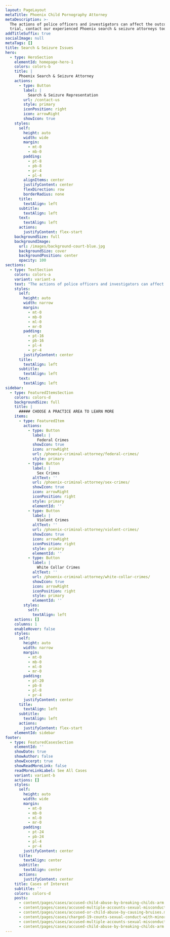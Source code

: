 ```yaml
---
layout: PageLayout
metaTitle: Phoenix Child Pornography Attorney
metaDescription: >-
  The actions of police officers and investigators can affect the outcome of a
  trial, contact our experienced Phoenix search & seizure attorneys today.
addTitleSuffix: true
socialImage: null
metaTags: []
title: Search & Seizure Issues
hero:
  - type: HeroSection
    elementId: homepage-hero-1
    colors: colors-b
    title: |
      Phoenix Search & Seizure Attorney
    actions:
      - type: Button
        label: |
          Search & Seizure Representation
        url: /contact-us
        style: primary
        iconPosition: right
        icon: arrowRight
        showIcon: true
    styles:
      self:
        height: auto
        width: wide
        margin:
          - mt-0
          - mb-0
        padding:
          - pt-8
          - pb-8
          - pr-4
          - pl-4
        alignItems: center
        justifyContent: center
        flexDirection: row
        borderRadius: none
      title:
        textAlign: left
      subtitle:
        textAlign: left
      text:
        textAlign: left
      actions:
        justifyContent: flex-start
    backgroundSize: full
    backgroundImage:
      url: /images/background-court-blue.jpg
      backgroundSize: cover
      backgroundPosition: center
      opacity: 100
sections:
  - type: TextSection
    colors: colors-a
    variant: variant-a
    text: "The actions of police officers and investigators can affect the outcome of a trial. Failure to follow proper procedures, conduct constitutional searches, or properly execute a search warrant can require dismissal of charges. Due to the doctrine of the “fruit of the poisonous tree,” any evidence found or seized during an unconstitutional search must be excluded at trial – although there are circumstances where the court has held otherwise. Understanding basic facts surrounding issues of search and seizure may help you and your attorney in formulating your defense strategy or asking the court to dismiss the charges against you.\n\nThe information provided below is a general overview of certain key issues that often arise in drug crime cases, though they apply to other kinds of crime as well. For more information regarding our practice and how we can help you, contact our\_**Phoenix search and seizure attorneys**\_at Blumberg & Associates today.\n\n## CAR STOPS AND CAR SEARCHES\n\nPolice can pull a car over for traffic violations and if an officer has reasonable suspicion a car is involved in illegal activity. Once a car is pulled over, an officer can ask a driver for permission to search the car. The driver can choose to grant or deny permission. If an officer smells marijuana or alcohol, he can then search a car, regardless whether the driver grants him permission to do so. If there is no immediate evidence of alcohol or drug use, an officer does not have the right to search a car, and anything found during an illegal search will likely be excluded as evidence against you if you are arrested.\n\nHowever, an officer can conduct a car search if he sees something in plain sight – a beer can, bong, “roach,”or gun – indicative of criminal activity. In cases where an officer is denied permission to search a car, he can impound the car, and may obtain a search warrant, and search it later.\n\n## SEARCHES OF HOMES AND SEIZURE OF PROPERTY\n\nIn general, the police can only enter your home under three conditions: 1.) if you invite them in; 2.) if they see something in your house from the sidewalk or front porch that gives them probable cause to enter; and 3.) if they have a valid search warrant signed by a judge. If you invite the police into your home and they see or hear something they believe indicates criminal activity, they have probable cause to investigate further. If you don’t invite them in they cannot enter your home and conduct a search. If they peer over or around you and see something like a gun, bong, or someone nursing a fresh wound, they may enter to investigate further.\n\nIf the police have a valid search warrant, they can search only those areas indicated, and seize only those items specified in the warrant itself. If a search warrant covers your entire house, police can only search in areas that are reasonable to look in. For example, if a search warrant is for stolen plasma TVs, the police cannot search your medicine cabinet or tackle box for the simple reason that a plasma TV can’t fit in these places.\n\n## SEARCHES OF YOUR PERSON\n\nPolice can search you if they have a reason to believe you have been involved in criminal activity. In general, however, they can only search those areas that are under your immediate control. If, for example, they believe you are in possession of drugs and you have a backpack on or are carrying a purse, they can search them since they are under your immediate control. Alternatively, if you are at a bar and the police search you for drugs, they can’t take you to your car in the parking lot or take you back to your home to search it as well.\n\n## CONTACT CRIMINAL DEFENSE ATTORNEYS AT BLUMBERG & ASSOCIATES TODAY\n\nThe war on crime has ignited a war on rights. Police departments across the nation have been emboldened by new drug laws, the Patriot Act, and recent Supreme Court rulings interpreting the Constitution. If you’ve been arrested after a search of your person or property, contact criminal defense attorneys at Blumberg & Associates today to discuss your case and learn how we can help you.\n"
    styles:
      self:
        height: auto
        width: narrow
        margin:
          - mt-0
          - mb-0
          - ml-0
          - mr-0
        padding:
          - pt-16
          - pb-16
          - pl-4
          - pr-4
        justifyContent: center
      title:
        textAlign: left
      subtitle:
        textAlign: left
      text:
        textAlign: left
sidebar:
  - type: FeaturedItemsSection
    colors: colors-d
    backgroundSize: full
    title: |
      ##### CHOOSE A PRACTICE AREA TO LEARN MORE
    items:
      - type: FeaturedItem
        actions:
          - type: Button
            label: |
              Federal Crimes
            showIcon: true
            icon: arrowRight
            url: /phoenix-criminal-attorney/federal-crimes/
            style: primary
          - type: Button
            label: |
              Sex Crimes
            altText: ''
            url: /phoenix-criminal-attorney/sex-crimes/
            showIcon: true
            icon: arrowRight
            iconPosition: right
            style: primary
            elementId: ''
          - type: Button
            label: |
              Violent Crimes
            altText: ''
            url: /phoenix-criminal-attorney/violent-crimes/
            showIcon: true
            icon: arrowRight
            iconPosition: right
            style: primary
            elementId: ''
          - type: Button
            label: |
              White Collar Crimes
            altText: ''
            url: /phoenix-criminal-attorney/white-collar-crimes/
            showIcon: true
            icon: arrowRight
            iconPosition: right
            style: primary
            elementId: ''
        styles:
          self:
            textAlign: left
    actions: []
    columns: 1
    enableHover: false
    styles:
      self:
        height: auto
        width: narrow
        margin:
          - mt-0
          - mb-0
          - ml-0
          - mr-0
        padding:
          - pt-20
          - pb-8
          - pl-8
          - pr-4
        justifyContent: center
      title:
        textAlign: left
      subtitle:
        textAlign: left
      actions:
        justifyContent: flex-start
    elementId: sidebar
footer:
  - type: FeaturedCasesSection
    elementId: ''
    showDate: true
    showAuthor: false
    showExcerpt: true
    showReadMoreLink: false
    readMoreLinkLabel: See All Cases
    variant: variant-b
    actions: []
    styles:
      self:
        height: auto
        width: wide
        margin:
          - mt-0
          - mb-0
          - ml-0
          - mr-0
        padding:
          - pt-24
          - pb-24
          - pl-4
          - pr-4
        justifyContent: center
      title:
        textAlign: center
      subtitle:
        textAlign: center
      actions:
        justifyContent: center
    title: Cases of Interest
    subtitle: ''
    colors: colors-d
    posts:
      - content/pages/cases/accused-child-abuse-by-breaking-childs-arm.md
      - content/pages/cases/accused-multiple-accounts-sexual-misconduct.md
      - content/pages/cases/accused-or-child-abuse-by-causing-bruises.md
      - content/pages/cases/charged-19-counts-sexual-conduct-with-minor.md
      - content/pages/cases/accused-multiple-accounts-sexual-misconduct.md
      - content/pages/cases/accused-child-abuse-by-breaking-childs-arm.md
---
```

